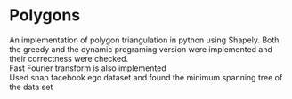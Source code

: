 # Polygons

An implementation of polygon triangulation in python using Shapely. Both the greedy and the dynamic programing version were implemented and their correctness were checked.\
Fast Fourier transform is also implemented \
Used snap facebook ego dataset and found the minimum spanning tree of the data set
